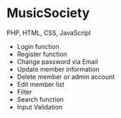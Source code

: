 # MusicSociety
PHP, HTML, CSS, JavaScript

- Login function
- Register function
- Change password via Email
- Update member information
- Delete member or admin account
- Edit member list
- Filter
- Search function
- Input Validation
